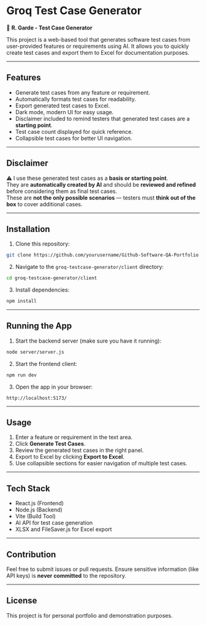 # Groq Test Case Generator

🧠 **R. Garde - Test Case Generator**

This project is a web-based tool that generates software test cases from user-provided features or requirements using AI. It allows you to quickly create test cases and export them to Excel for documentation purposes.

---

## Features

- Generate test cases from any feature or requirement.
- Automatically formats test cases for readability.
- Export generated test cases to Excel.
- Dark mode, modern UI for easy usage.
- Disclaimer included to remind testers that generated test cases are a **starting point**.
- Test case count displayed for quick reference.
- Collapsible test cases for better UI navigation.

---

## Disclaimer

⚠️ I use these generated test cases as a **basis or starting point**.  
They are **automatically created by AI** and should be **reviewed and refined** before considering them as final test cases.  
These are **not the only possible scenarios** — testers must **think out of the box** to cover additional cases.

---

## Installation

1. Clone this repository:

```bash
git clone https://github.com/yourusername/Github-Software-QA-Portfolio.git
```

2. Navigate to the `groq-testcase-generator/client` directory:

```bash
cd groq-testcase-generator/client
```

3. Install dependencies:

```bash
npm install
```

---

## Running the App

1. Start the backend server (make sure you have it running):

```bash
node server/server.js
```

2. Start the frontend client:

```bash
npm run dev
```

3. Open the app in your browser:

```
http://localhost:5173/
```

---

## Usage

1. Enter a feature or requirement in the text area.
2. Click **Generate Test Cases**.
3. Review the generated test cases in the right panel.
4. Export to Excel by clicking **Export to Excel**.
5. Use collapsible sections for easier navigation of multiple test cases.

---

## Tech Stack

- React.js (Frontend)
- Node.js (Backend)
- Vite (Build Tool)
- AI API for test case generation
- XLSX and FileSaver.js for Excel export

---

## Contribution

Feel free to submit issues or pull requests. Ensure sensitive information (like API keys) is **never committed** to the repository.

---

## License

This project is for personal portfolio and demonstration purposes.
